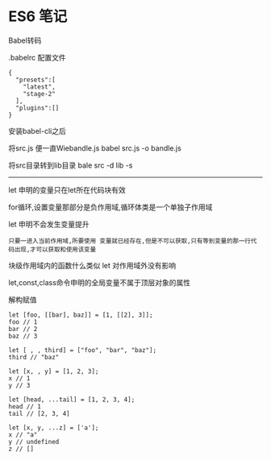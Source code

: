 # ES6 笔记

Babel转码 

.babelrc 配置文件  

	{
	  "presets":[
	    "latest",
	    "stage-2"
	  ],
	  "plugins":[]
	}

安装babel-cli之后  

将src.js 便一直Wiebandle.js
babel src.js -o bandle.js

将src目录转到lib目录
bale src -d lib -s

***
let 申明的变量只在let所在代码块有效  

for循环,设置变量那部分是负作用域,循环体类是一个单独子作用域  

let 申明不会发生变量提升  

	只要一进入当前作用域,所要使用 变量就已经存在,但是不可以获取,只有等到变量的那一行代码出现,才可以获取和使用该变量 

块级作用域内的函数什么类似 let 对作用域外没有影响  

let,const,class命令申明的全局变量不属于顶层对象的属性  

解构赋值  

	let [foo, [[bar], baz]] = [1, [[2], 3]];
	foo // 1
	bar // 2
	baz // 3
	
	let [ , , third] = ["foo", "bar", "baz"];
	third // "baz"
	
	let [x, , y] = [1, 2, 3];
	x // 1
	y // 3
	
	let [head, ...tail] = [1, 2, 3, 4];
	head // 1
	tail // [2, 3, 4]
	
	let [x, y, ...z] = ['a'];
	x // "a"
	y // undefined
	z // []

